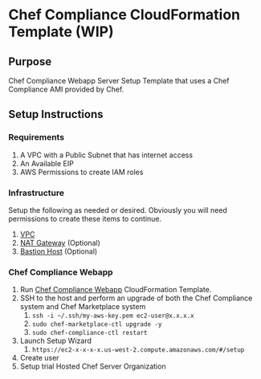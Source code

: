 # Chef Compliance CloudFormation Template (WIP)

## Purpose
Chef Compliance Webapp Server Setup Template that uses a Chef Compliance AMI provided by Chef.

## Setup Instructions

### Requirements
1. A VPC with a Public Subnet that has internet access
2. An Available EIP
3. AWS Permissions to create IAM roles

### Infrastructure
Setup the following as needed or desired. Obviously you will need permissions to create these items to continue.
1. [VPC](https://github.com/stelligent/cloudformation_templates/blob/master/infrastructure/vpc/vpc.template)
2. [NAT Gateway](https://github.com/stelligent/cloudformation_templates/blob/master/infrastructure/nat/natgateway.template) (Optional)
3. [Bastion Host](https://github.com/stelligent/cloudformation_templates/blob/master/infrastructure/bastion/bastion.template) (Optional)

### Chef Compliance Webapp
1. Run [Chef Compliance Webapp](https://github.com/stelligent/cloudformation_templates/blob/master/compliance/chef_compliance/chef-compliance-webapp.template) CloudFormation Template.
2. SSH to the host and perform an upgrade of both the Chef Compliance system and Chef Marketplace system
    1. ```ssh -i ~/.ssh/my-aws-key.pem ec2-user@x.x.x.x```
    2. ```sudo chef-marketplace-ctl upgrade -y```
    3. ```sudo chef-compliance-ctl restart```
3. Launch Setup Wizard
    1. ```https://ec2-x-x-x-x.us-west-2.compute.amazonaws.com/#/setup```
4. Create user
5. Setup trial Hosted Chef Server Organization
